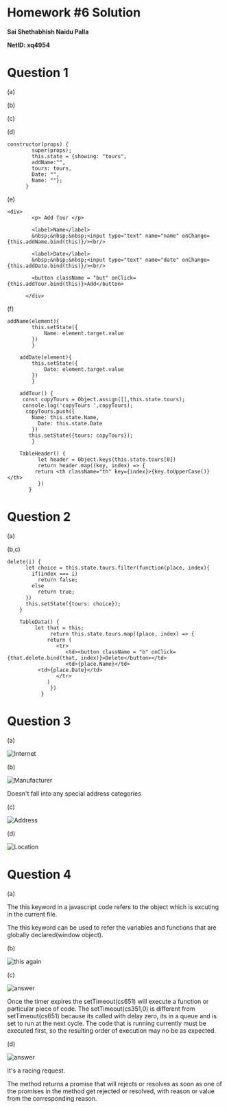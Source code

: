 # Homework #6 Solution

**Sai Shethabhish Naidu Palla**

**NetID: xq4954**

# Question 1

(a)

(b)

(c)

(d)

	constructor(props) {
			super(props);
			this.state = {showing: "tours",
			addName:"",
			tours: tours,
			Date: "",
			Name: ""};
		  }


(e)

	<div>
	        <p> Add Tour </p>

	        <label>Name</label>
	        &nbsp;&nbsp;&nbsp;<input type="text" name="name" onChange= {this.addName.bind(this)}/><br/>

	        <label>Date</label>
	        &nbsp;&nbsp;&nbsp;<input type="text" name="date" onChange= {this.addDate.bind(this)}/><br/>
	        
	        <button className = "but" onClick={this.addTour.bind(this)}>Add</button>

	      </div>

(f)

	addName(element){
			this.setState({
			    Name: element.target.value
			})
		    }
		   
		addDate(element){
			this.setState({
			    Date: element.target.value
			})
		    }

		addTour() {
		 const copyTours = Object.assign([],this.state.tours);
		 console.log('copyTours ',copyTours);
		  copyTours.push({
			Name: this.state.Name,
			  Date: this.state.Date
			})
		   this.setState({tours: copyTours});
		    } 

		TableHeader() {
		      let header = Object.keys(this.state.tours[0])
		      return header.map((key, index) => {
			 return <th className="th" key={index}>{key.toUpperCase()}</th>
		      })
		   }


# Question 2

(a)

(b,c)

	delete(i) {
		  let choice = this.state.tours.filter(function(place, index){
		    if(index === i)
		      return false;
		    else
		      return true;
		  })
		  this.setState({tours: choice});
		}

		TableData() {
			 let that = this;  
			      return this.state.tours.map((place, index) => {
				 return (
				    <tr>
				       <td><button className = "b" onClick={that.delete.bind(that, index)}>Delete</button></td>
				       <td>{place.Name}</td>
			  <td>{place.Date}</td>
				    </tr>
				 )
			      })
			   }

# Question 3

(a) 

![Internet](images/1.png)

(b)

![Manufacturer](images/2.PNG)

Doesn't fall into any special address categories

(c)

![Address](images/3.PNG)

(d)

![Location](images/4.PNG)

# Question 4

(a) 

The this keyword in a javascript code refers to the object which is excuting in the current file.

The this keyword can be used to refer the variables and functions that are globally declared(window object).

(b)

![this again](images/5.PNG)

(c)

![answer](images/6.PNG)

Once the timer expires the setTimeout(cs651) will execute a function or particular piece of code.
The setTimeout(cs351,0) is different from setTimeout(cs651) because its called with delay zero, its in a queue and is set to run at the next cycle. The code that is running currently must be executed first, so the resulting order of execution may no be as expected.

(d)

![answer](images/7.PNG)

It's a racing request.

The method returns a promise that will rejects or resolves as soon as one of the promises in the method get rejected or resolved, with reason or value from the corresponding reason.
